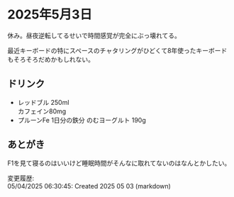 # 2025年5月3日

休み。昼夜逆転してるせいで時間感覚が完全にぶっ壊れてる。

最近キーボードの特にスペースのチャタリングがひどくて8年使ったキーボードもそろそろだめかもしれない。

## ドリンク

- レッドブル 250ml  
カフェイン80mg
- プルーンFe 1日分の鉄分 のむヨーグルト 190g

## あとがき

F1を見て寝るのはいいけど睡眠時間がそんなに取れてないのはなんとかしたい。

変更履歴:  
05/04/2025 06:30:45: Created 2025 05 03 (markdown)  
